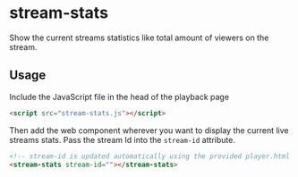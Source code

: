 # stream-stats
Show the current streams statistics like total amount of viewers on the stream.

## Usage
Include the JavaScript file in the head of the playback page

```html
<script src="stream-stats.js"></script>
```

Then add the web component wherever you want to display the current live streams stats. 
Pass the stream Id into the `stream-id` attribute. 

```html
<!-- stream-id is updated automatically using the provided player.html file -->
<stream-stats stream-id=""></stream-stats>
```
